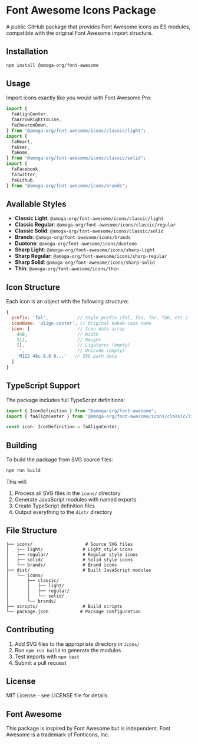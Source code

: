 # Font Awesome Icons Package

A public GitHub package that provides Font Awesome icons as ES modules, compatible with the original Font Awesome import structure.

## Installation

```bash
npm install @amoga-org/font-awesome
```

## Usage

Import icons exactly like you would with Font Awesome Pro:

```javascript
import {
  faAlignCenter,
  faArrowRightToLine,
  faChevronDown,
} from "@amoga-org/font-awesome/icons/classic/light";
import {
  faHeart,
  faUser,
  faHome,
} from "@amoga-org/font-awesome/icons/classic/solid";
import {
  faFacebook,
  faTwitter,
  faGithub,
} from "@amoga-org/font-awesome/icons/brands";
```

## Available Styles

- **Classic Light**: `@amoga-org/font-awesome/icons/classic/light`
- **Classic Regular**: `@amoga-org/font-awesome/icons/classic/regular`
- **Classic Solid**: `@amoga-org/font-awesome/icons/classic/solid`
- **Brands**: `@amoga-org/font-awesome/icons/brands`
- **Duotone**: `@amoga-org/font-awesome/icons/duotone`
- **Sharp Light**: `@amoga-org/font-awesome/icons/sharp-light`
- **Sharp Regular**: `@amoga-org/font-awesome/icons/sharp-regular`
- **Sharp Solid**: `@amoga-org/font-awesome/icons/sharp-solid`
- **Thin**: `@amoga-org/font-awesome/icons/thin`

## Icon Structure

Each icon is an object with the following structure:

```javascript
{
  prefix: 'fal',           // Style prefix (fal, fas, far, fab, etc.)
  iconName: 'align-center', // Original kebab-case name
  icon: [                  // Icon data array
    448,                   // Width
    512,                   // Height
    [],                    // Ligatures (empty)
    '',                    // Unicode (empty)
    'M112 48c-8.8 0...'   // SVG path data
  ]
}
```

## TypeScript Support

The package includes full TypeScript definitions:

```typescript
import { IconDefinition } from "@amoga-org/font-awesome";
import { faAlignCenter } from "@amoga-org/font-awesome/icons/classic/light";

const icon: IconDefinition = faAlignCenter;
```

## Building

To build the package from SVG source files:

```bash
npm run build
```

This will:

1. Process all SVG files in the `icons/` directory
2. Generate JavaScript modules with named exports
3. Create TypeScript definition files
4. Output everything to the `dist/` directory

## File Structure

```
├── icons/                    # Source SVG files
│   ├── light/               # Light style icons
│   ├── regular/             # Regular style icons
│   ├── solid/               # Solid style icons
│   └── brands/              # Brand icons
├── dist/                    # Built JavaScript modules
│   └── icons/
│       ├── classic/
│       │   ├── light/
│       │   ├── regular/
│       │   └── solid/
│       └── brands/
├── scripts/                 # Build scripts
└── package.json            # Package configuration
```

## Contributing

1. Add SVG files to the appropriate directory in `icons/`
2. Run `npm run build` to generate the modules
3. Test imports with `npm test`
4. Submit a pull request

## License

MIT License - see LICENSE file for details.

## Font Awesome

This package is inspired by Font Awesome but is independent. Font Awesome is a trademark of Fonticons, Inc.
